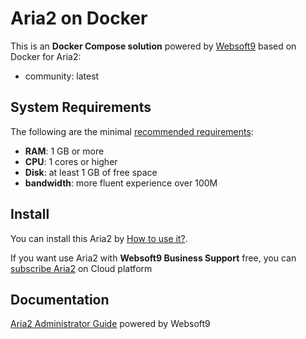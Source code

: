 # Aria2 on Docker  

This is an **Docker Compose solution** powered by [Websoft9](https://www.websoft9.com) based on Docker for Aria2:


 - community:  latest


## System Requirements

The following are the minimal [recommended requirements](https://github.com/P3TERX/Aria2-Pro-Docker/blob/master/docker-compose.yml):

* **RAM**: 1 GB or more
* **CPU**: 1 cores or higher
* **Disk**: at least 1 GB of free space
* **bandwidth**: more fluent experience over 100M  

## Install

You can install this Aria2 by [How to use it?](https://github.com/Websoft9/docker-library#how-to-use-it).   

If you want use Aria2 with **Websoft9 Business Support** free, you can [subscribe Aria2](https://www.websoft9.com/apps) on Cloud platform

## Documentation

[Aria2 Administrator Guide](https://support.websoft9.com/docs/aria2) powered by Websoft9